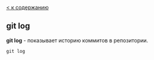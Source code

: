 [< к содержанию](./readme.md)


## git log

**git log** - показывает историю коммитов в репозитории.

```bash=
git log